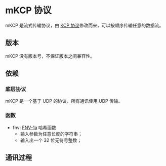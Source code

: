 # mKCP 协议

mKCP 是流式传输协议，由 [KCP 协议](https://github.com/skywind3000/kcp)修改而来，可以按顺序传输任意的数据流。

## 版本
mKCP 没有版本号，不保证版本之间兼容性。

## 依赖
### 底层协议
mKCP 是一个基于 UDP 的协议，所有通讯使用 UDP 传输。

### 函数
* fnv: [FNV-1a](https://en.wikipedia.org/wiki/Fowler%E2%80%93Noll%E2%80%93Vo_hash_function) 哈希函数
  * 输入参数为任意长度的字符串；
  * 输入出一个 32 位无符号整数；

## 通讯过程
